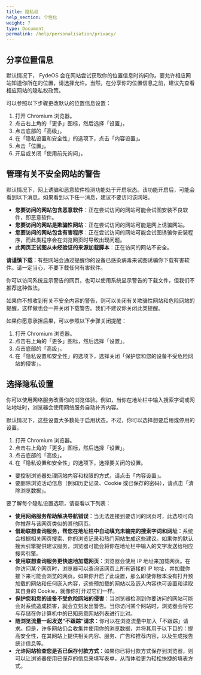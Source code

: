```yaml
---
title: 隐私权
help_section: 个性化
weight: 7
type: Document
permalink: /help/personalisation/privacy/
---
```


## 分享位置信息

默认情况下， FydeOS 会在网站尝试获取你的位置信息时询问你。要允许相应网站知道你所在的位置，请选择允许。当然，在分享你的位置信息之前，建议先查看相应网站的隐私权政策。

可以参照以下步骤更改默认的位置信息设置：
1. 打开 Chromium 浏览器。
2. 点击右上角的「更多」图标，然后选择「设置」。
3. 点击底部的「高级」。
4. 在「隐私设置和安全性」的选项下，点击「内容设置」。
5. 点击「位置」。
6. 开启或关闭「使用前先询问」。

## 管理有关不安全网站的警告

默认情况下，网上诱骗和恶意软件检测功能处于开启状态。该功能开启后，可能会看到以下消息。如果看到以下任一消息，建议不要访问该网站。

- **您要访问的网站包含恶意软件**：正在尝试访问的网站可能会试图安装不良软件，即恶意软件。
- **您要访问的网站是欺骗性网站**：正在尝试访问的网站可能是网上诱骗网站。
- **您要访问的网站包含有害程序**：正在尝试访问的网站可能会试图诱骗你安装程序，而此类程序会在浏览网页时导致出现问题。
- **此网页正试图从未经验证的来源加载脚本**：正在访问的网站不安全。

**请谨慎下载**：有些网站会通过提醒你的设备已感染病毒来试图诱骗你下载有害软件。请一定当心，不要下载任何有害软件。

你可以访问系统显示警告的网页，也可以使用系统显示警告的下载文件，但我们不推荐这种做法。

如果你不想收到有关不安全内容的警告，则可以关闭有关欺骗性网站和危险网站的提醒，这样做也会一并关闭下载警告。我们不建议你关闭此类提醒。

如果你愿意承担后果，可以参照以下步骤关闭提醒：

1. 打开 Chromium 浏览器。
2. 点击右上角的「更多」图标，然后选择「设置」。
3. 点击底部的「高级」。
4. 在「隐私设置和安全性」的选项下，选择关闭「保护您和您的设备不受危险网站的侵害」。

## 选择隐私设置

你可以使用网络服务改善你的浏览体验。例如，当你在地址栏中输入搜索字词或网站地址时，浏览器会使用网络服务自动补齐内容。

默认情况下，这些设置大多数处于启用状态。不过，你可以选择想要启用或停用的设置。

1. 打开 Chromium 浏览器。
2. 点击右上角的「更多」图标，然后选择「设置」。
3. 点击底部的「高级」。
4. 在「隐私设置和安全性」的选项下，选择要关闭的设置。
 - 要控制浏览器处理网站内容和权限的方式，请点击「内容设置」。
 - 要删除浏览活动信息（例如历史记录、Cookie 或已保存的密码），请点击「清除浏览数据」。

要了解每个隐私设置选项，请查看以下列表：

- **使用网络服务帮助解决导航错误**：当无法连接到要访问的网页时，此选项可向你推荐与该网页类似的其他网页。
- **借助联想查询服务，帮您在地址栏中自动填充未输完的搜索字词和网址**：系统会根据相关网页搜索、你的浏览记录和热门网站生成这些建议。如果你的默认搜索引擎提供建议服务，浏览器可能会将你在地址栏中输入的文字发送给相应搜索引擎。
- **使用联想查询服务更快速地加载网页**：浏览器会使用 IP 地址来加载网页。在你访问某个网页时，浏览器可以查询该网页上所有链接的 IP 地址，并加载你接下来可能会浏览的网页。如果你开启了此设置，那么即使你根本没有打开预加载的网站和任何嵌入内容，这些预加载的网站以及嵌入内容也可设置和读取其自身的 Cookie，就像你打开过它们一样。
- **保护您和您的设备不受危险网站的侵害**：当浏览器检测到你要访问的网站可能会对系统造成损害，就会立刻发出警告。当你访问某个网站时，浏览器会将它与存储在你计算机中的已知恶意网站列表进行比对。
- **随浏览流量一起发送“不跟踪”请求**：你可以在浏览流量中加入「不跟踪」请求。但是，许多网站仍会收集并使用你的浏览数据，并将其用于以下目的：提高安全性，在其网站上提供相关内容、服务、广告和推荐内容，以及生成报告统计信息等。
- **允许网站检查您是否已保存付款方式**：如果你已将付款方式保存到浏览器，则可以让浏览器使用已保存的信息来填写表单，从而体验更为轻松快捷的填表方式。
